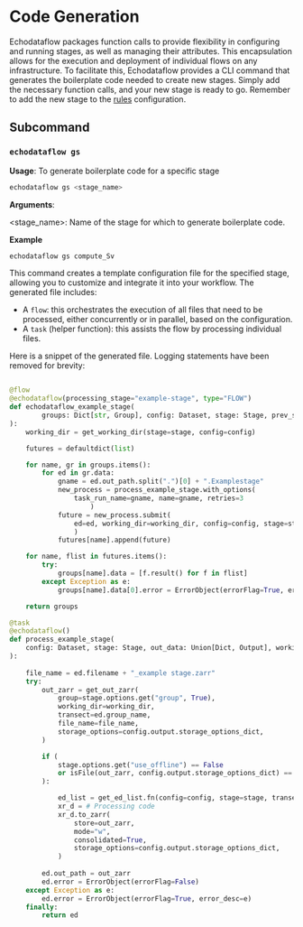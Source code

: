 # Code Generation

Echodataflow packages function calls to provide flexibility in configuring and running stages, as well as managing their attributes. This encapsulation allows for the execution and deployment of individual flows on any infrastructure. To facilitate this, Echodataflow provides a CLI command that generates the boilerplate code needed to create new stages. Simply add the necessary function calls, and your new stage is ready to go. Remember to add the new stage to the [rules](./rules) configuration.

## Subcommand

### `echodataflow gs`

**Usage**: To generate boilerplate code for a specific stage

```sh
echodataflow gs <stage_name>
```

**Arguments**:

<stage_name>: Name of the stage for which to generate boilerplate code.

**Example**

```sh
echodataflow gs compute_Sv
```

This command creates a template configuration file for the specified stage, allowing you to customize and integrate it into your workflow. The generated file includes:

- A `flow`: this orchestrates the execution of all files that need to be processed, either concurrently or in parallel, based on the configuration.
- A `task` (helper function): this assists the flow by processing individual files.

Here is a snippet of the generated file. Logging statements have been removed for brevity:

```python

@flow
@echodataflow(processing_stage="example-stage", type="FLOW")
def echodataflow_example_stage(
        groups: Dict[str, Group], config: Dataset, stage: Stage, prev_stage: Optional[Stage]
):
    working_dir = get_working_dir(stage=stage, config=config)

    futures = defaultdict(list)

    for name, gr in groups.items():
        for ed in gr.data:
            gname = ed.out_path.split(".")[0] + ".Examplestage"
            new_process = process_example_stage.with_options(
                task_run_name=gname, name=gname, retries=3
                    )
            future = new_process.submit(
                ed=ed, working_dir=working_dir, config=config, stage=stage
                )
            futures[name].append(future)

    for name, flist in futures.items():
        try:
            groups[name].data = [f.result() for f in flist]
        except Exception as e:
            groups[name].data[0].error = ErrorObject(errorFlag=True, error_desc=str(e))

    return groups

@task
@echodataflow()
def process_example_stage(
    config: Dataset, stage: Stage, out_data: Union[Dict, Output], working_dir: str
):
    
    file_name = ed.filename + "_example stage.zarr"
    try:
        out_zarr = get_out_zarr(
            group=stage.options.get("group", True),
            working_dir=working_dir,
            transect=ed.group_name,
            file_name=file_name,
            storage_options=config.output.storage_options_dict,
        )

        if (
            stage.options.get("use_offline") == False
            or isFile(out_zarr, config.output.storage_options_dict) == False
        ):

            ed_list = get_ed_list.fn(config=config, stage=stage, transect_data=ed)
            xr_d = # Processing code
            xr_d.to_zarr(
                store=out_zarr,
                mode="w",
                consolidated=True,
                storage_options=config.output.storage_options_dict,
            )
        
        ed.out_path = out_zarr
        ed.error = ErrorObject(errorFlag=False)
    except Exception as e:
        ed.error = ErrorObject(errorFlag=True, error_desc=e)
    finally:
        return ed

```